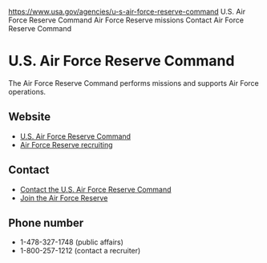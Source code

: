 

https://www.usa.gov/agencies/u-s-air-force-reserve-command
U.S. Air Force Reserve Command
Air Force Reserve missions
Contact Air Force Reserve Command

U.S. Air Force Reserve Command
==============================

The Air Force Reserve Command performs missions and supports Air Force operations.

Website
-------

* [U.S. Air Force Reserve Command](https://www.afrc.af.mil/)
* [Air Force Reserve recruiting](https://www.afreserve.com/)

Contact
-------

* [Contact the U.S. Air Force Reserve Command](https://www.afrc.af.mil/Contact-Us/)
* [Join the Air Force Reserve](https://afreserve.com/join-now)

Phone number
------------

* 1-478-327-1748 (public affairs)
* 1-800-257-1212 (contact a recruiter)
